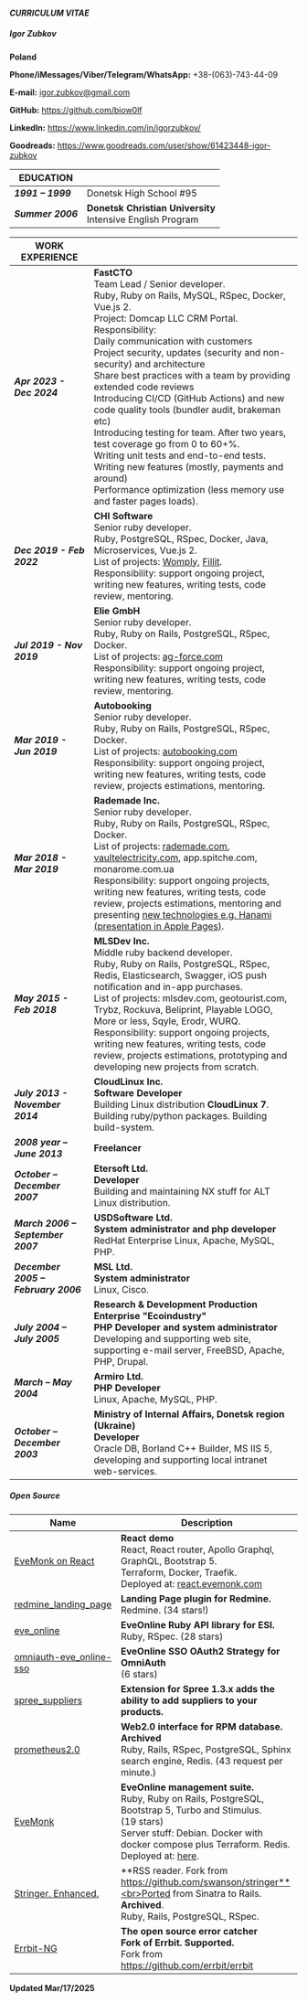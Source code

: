#### *CURRICULUM VITAE*

##### *Igor Zubkov*

**Poland**

**Phone/iMessages/Viber/Telegram/WhatsApp:** +38-(063)-743-44-09

**E-mail:** igor.zubkov@gmail.com

**GitHub:** https://github.com/biow0lf

**LinkedIn:** https://www.linkedin.com/in/igorzubkov/

**Goodreads:** https://www.goodreads.com/user/show/61423448-igor-zubkov

| EDUCATION         |                                                                    |
|-------------------|--------------------------------------------------------------------|
| **_1991 – 1999_** | Donetsk High School #95                                            |
| **_Summer 2006_** | **Donetsk Christian University**<br>Intensive English Program      |

| WORK EXPERIENCE                     |                                                                                                                                                                                                                                                                                                                                                                                                                                                                                                                                                                                                                                                                                                             |
|-------------------------------------|-------------------------------------------------------------------------------------------------------------------------------------------------------------------------------------------------------------------------------------------------------------------------------------------------------------------------------------------------------------------------------------------------------------------------------------------------------------------------------------------------------------------------------------------------------------------------------------------------------------------------------------------------------------------------------------------------------------|
| **_Apr 2023 - Dec 2024_**           | **FastCTO**<br>Team Lead / Senior developer.<br>Ruby, Ruby on Rails, MySQL, RSpec, Docker, Vue.js 2.<br>Project: Domcap LLC CRM Portal.<br>Responsibility:<br>Daily communication with customers<br>Project security, updates (security and non-security) and architecture<br>Share best practices with a team by providing extended code reviews<br>Introducing CI/CD (GitHub Actions) and new code quality tools (bundler audit, brakeman etc)<br>Introducing testing for team. After two years, test coverage go from 0 to 60+%.<br>Writing unit tests and end-to-end tests.<br>Writing new features (mostly, payments and around)<br>Performance optimization (less memory use and faster pages loads). |
| **_Dec 2019 - Feb 2022_**           | **CHI Software**<br>Senior ruby developer.<br>Ruby, PostgreSQL, RSpec, Docker, Java, Microservices, Vue.js 2.<br>List of projects: <a href="https://www.womply.com">Womply</a>, <a href="https://fillit.com">Fillit</a>. <br>Responsibility: support ongoing project, writing new features, writing tests, code review, mentoring.                                                                                                                                                                                                                                                                                                                                                                          |
| **_Jul 2019 - Nov 2019_**           | **Elie GmbH**<br>Senior ruby developer.<br>Ruby, Ruby on Rails, PostgreSQL, RSpec, Docker.<br>List of projects: <a href="https://ag-force.com">ag-force.com</a><br>Responsibility: support ongoing project, writing new features, writing tests, code review, mentoring.                                                                                                                                                                                                                                                                                                                                                                                                                                    |
| **_Mar 2019 - Jun 2019_**           | **Autobooking**<br>Senior ruby developer.<br>Ruby, Ruby on Rails, PostgreSQL, RSpec, Docker.<br>List of projects: <a href="https://autobooking.com/">autobooking.com</a><br>Responsibility: support ongoing project, writing new features, writing tests, code review, projects estimations, mentoring.                                                                                                                                                                                                                                                                                                                                                                                                     |
| **_Mar 2018 - Mar 2019_**           | **Rademade Inc.**<br>Senior ruby developer.<br>Ruby, Ruby on Rails, PostgreSQL, RSpec, Docker.<br>List of projects: <a href="https://rademade.com/">rademade.com</a>, <a href="https://www.vaultelectricity.com">vaultelectricity.com</a>, app.spitche.com, monarome.com.ua<br>Responsibility: support ongoing projects, writing new features, writing tests, code review, projects estimations, mentoring and presenting <a href="https://github.com/biow0lf/hanami_blog_workshop/blob/master/hanami.key">new technologies e.g. Hanami (presentation in Apple Pages)</a>.                                                                                                                                  |
| **_May 2015 - Feb 2018_**           | **MLSDev Inc.**<br>Middle ruby backend developer.<br>Ruby, Ruby on Rails, PostgreSQL, RSpec, Redis, Elasticsearch, Swagger, iOS push notification and in-app purchases.<br>List of projects: mlsdev.com, geotourist.com, Trybz, Rockuva, Beliprint, Playable LOGO, More or less, Sqyle, Erodr, WURQ.<br>Responsibility: support ongoing projects, writing new features, writing tests, code review, projects estimations, prototyping and developing new projects from scratch.                                                                                                                                                                                                                             |
| **_July 2013 - November 2014_**     | **CloudLinux Inc.**<br>**Software Developer**<br>Building Linux distribution **CloudLinux 7**. Building ruby/python packages. Building build-system.                                                                                                                                                                                                                                                                                                                                                                                                                                                                                                                                                        |
| **_2008 year – June 2013_**         | **Freelancer**                                                                                                                                                                                                                                                                                                                                                                                                                                                                                                                                                                                                                                                                                              |
| **_October – December 2007_**       | **Etersoft Ltd.**<br>**Developer**<br>Building and maintaining NX stuff for ALT Linux distribution.                                                                                                                                                                                                                                                                                                                                                                                                                                                                                                                                                                                                         |
| **_March 2006 – September 2007_**   | **USDSoftware Ltd.**<br>**System administrator and php developer**<br>RedHat Enterprise Linux, Apache, MySQL, PHP.                                                                                                                                                                                                                                                                                                                                                                                                                                                                                                                                                                                          |
| **_December 2005 – February 2006_** | **MSL Ltd.**<br>**System administrator**<br>Linux, Cisco.                                                                                                                                                                                                                                                                                                                                                                                                                                                                                                                                                                                                                                                   |
| **_July 2004 – July 2005_**         | **Research & Development Production Enterprise "Ecoindustry"**<br>**PHP Developer and system administrator**<br>Developing and supporting web site, supporting e-mail server, FreeBSD, Apache, PHP, Drupal.                                                                                                                                                                                                                                                                                                                                                                                                                                                                                                 |
| **_March – May 2004_**              | **Armiro Ltd.**<br>**PHP Developer**<br>Linux, Apache, MySQL, PHP.                                                                                                                                                                                                                                                                                                                                                                                                                                                                                                                                                                                                                                          |
| **_October – December 2003_**       | **Ministry of Internal Affairs, Donetsk region (Ukraine)**<br>**Developer**<br>Oracle DB, Borland C++ Builder, MS IIS 5, developing and supporting local intranet web-services.                                                                                                                                                                                                                                                                                                                                                                                                                                                                                                                             |

##### Open Source

| Name                                                                                     | Description                                                                                                                                                                                                                                                |
|------------------------------------------------------------------------------------------|------------------------------------------------------------------------------------------------------------------------------------------------------------------------------------------------------------------------------------------------------------|
| <a href="https://github.com/biow0lf/evemonk-react">EveMonk on React</a>                  | **React demo**<br>React, React router, Apollo Graphql, GraphQL, Bootstrap 5.<br>Terraform, Docker, Traefik.<br>Deployed at: <a href="https://react.evemonk.com/">react.evemonk.com</a>                                                                     |
| <a href="https://github.com/biow0lf/redmine_landing_page">redmine_landing_page<a>        | **Landing Page plugin for Redmine.**<br>Redmine. (34 stars!)                                                                                                                                                                                               |
| <a href="https://github.com/evemonk/eve_online">eve_online</a>                           | **EveOnline Ruby API library for ESI.**<br>Ruby, RSpec. (28 stars)                                                                                                                                                                                         |
| <a href="https://github.com/evemonk/omniauth-eve_online-sso">omniauth-eve_online-sso</a> | **EveOnline SSO OAuth2 Strategy for OmniAuth**<br> (6 stars)                                                                                                                                                                                               |
| <a href="https://github.com/biow0lf/spree_suppliers">spree_suppliers</a>                 | **Extension for Spree 1.3.x adds the ability to add suppliers to your products.**                                                                                                                                                                          |
| <a href="https://github.com/biow0lf/prometheus2.0">prometheus2.0</a>                     | **Web2.0 interface for RPM database.** **Archived**<br>Ruby, Rails, RSpec, PostgreSQL, Sphinx search engine, Redis. (43 request per minute.)                                                                                                               |
| <a href="https://github.com/evemonk/evemonk">EveMonk</a>                                 | **EveOnline management suite.**<br>Ruby, Ruby on Rails, PostgreSQL, Bootstrap 5, Turbo and Stimulus.<br> (19 stars) <br> Server stuff: Debian. Docker with docker compose plus Terraform. Redis.<br> Deployed at: <a href="https://evemonk.com/">here</a>. |
| <a href="https://github.com/biow0lf/stringer">Stringer. Enhanced.</a>                    | **RSS reader. Fork from https://github.com/swanson/stringer**<br>Ported from Sinatra to Rails. **Archived**.<br>Ruby, Rails, PostgreSQL, RSpec.                                                                                                            |
| <a href="https://github.com/errbit-ng/errbit-ng">Errbit-NG</a>                           | **The open source error catcher<br>Fork of Errbit. Supported.**<br>Fork from https://github.com/errbit/errbit                                                                                                                                              |

**Updated Mar/17/2025**

